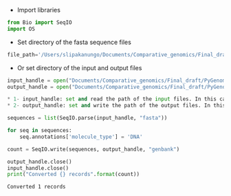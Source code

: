 * Import libraries

```python
from Bio import SeqIO
import OS
```

* Set directory of the fasta sequence files

```python
file_path='/Users/slipakanungo/Documents/Comparative_genomics/Final_draft/PyGenomeviz_new/P2D11_test/'
```

* Or set directory of the input and output files

```python
input_handle = open("Documents/Comparative_genomics/Final_draft/PyGenomeviz_new/P2D11_test/dnaA.fasta", "r")
output_handle = open("Documents/Comparative_genomics/Final_draft/PyGenomeviz_new/P2D11_test/dnaA.gb","w")

* 1- input_handle: set and read the path of the input files. In this case- input file is my fasta file
* 2- output_handle: set and write the path of the output files. In this case- output file is the genbank file
```


```python
sequences = list(SeqIO.parse(input_handle, "fasta"))
```


```python
for seq in sequences:
    seq.annotations['molecule_type'] = 'DNA'
```


```python
count = SeqIO.write(sequences, output_handle, "genbank")
```


```python
output_handle.close()
input_handle.close()
print("Converted {} records".format(count))
```

    Converted 1 records

